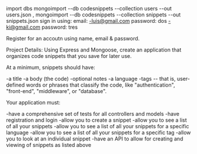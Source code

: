 import dbs 
mongoimport --db codesnippets --collection users --out users.json ,
mongoimport --db codesnippets --collection snippets --out snippets.json
sign in using: email: 
-luis@gmail.com password: dos 
-ki@gmail.com password: tres

Register for an accoutn using name, email & password.

Project Details:
Using Express and Mongoose, create an application that organizes code snippets that you save for later use.

At a minimum, snippets should have:

-a title
-a body (the code)
-optional notes
-a language
-tags -- that is, user-defined words or phrases that classify the code, like "authentication", "front-end", "middleware", or    "database".

Your application must:

-have a comprehensive set of tests for all controllers and models
-have registration and login
-allow you to create a snippet
-allow you to see a list of all your snippets
-allow you to see a list of all your snippets for a specific language
-allow you to see a list of all your snippets for a specific tag
-allow you to look at an individual snippet
-have an API to allow for creating and viewing of snippets as listed above
